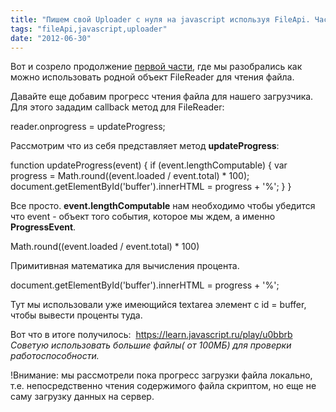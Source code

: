 ```yaml
---
title: "Пишем свой Uploader с нуля на javascript используя FileApi. Часть2"
tags: "fileApi,javascript,uploader"
date: "2012-06-30"
---
```


Вот и созрело продолжение [первой части](https://stepansuvorov.com/blog/2012/04/%D0%BF%D0%B8%D1%88%D0%B5%D0%BC-%D1%81%D0%B2%D0%BE%D0%B9-uploader-%D1%81-%D0%BD%D1%83%D0%BB%D1%8F-%D0%BD%D0%B0-javascript-%D0%B8%D1%81%D0%BF%D0%BE%D0%BB%D1%8C%D0%B7%D1%83%D1%8F-fileapi-%D1%87%D0%B0/), где мы разобрались как можно использовать родной объект FileReader для чтения файла.

Давайте еще добавим прогресс чтения файла для нашего загрузчика. Для этого зададим callback метод для FileReader:

reader.onprogress = updateProgress;

Рассмотрим что из себя представляет метод **updateProgress**:

function updateProgress(event) {
    if (event.lengthComputable) {
        var progress = Math.round((event.loaded / event.total) \* 100);
        document.getElementById('buffer').innerHTML = progress + '%';
    }
}

Все просто. **event.lengthComputable** нам необходимо чтобы убедится что event - объект того события, которое мы ждем, а именно **ProgressEvent**.

Math.round((event.loaded / event.total) \* 100)

Примитивная математика для вычисления процента.

document.getElementById('buffer').innerHTML = progress + '%';

Тут мы использовали уже имеющийся textarea элемент с id = buffer, чтобы вывести проценты туда.

Вот что в итоге получилось:  https://learn.javascript.ru/play/u0bbrb _Советую использовать большие файлы( от 100МБ) для проверки работоспособности._

!Внимание: мы рассмотрели пока прогресс загрузки файла локально, т.е. непосредственно чтения содержимого файла скриптом, но еще не саму загрузку данных на сервер.
